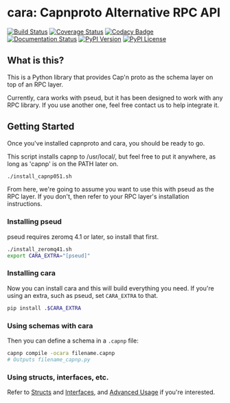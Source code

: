 # cara: Capnproto Alternative RPC API

[![Build Status](https://img.shields.io/travis/chainreactionmfg/cara/master.svg)](https://travis-ci.org/chainreactionmfg/cara)
[![Coverage Status](https://img.shields.io/coveralls/chainreactionmfg/cara/master.svg)](https://coveralls.io/r/chainreactionmfg/cara)
[![Codacy Badge](https://img.shields.io/codacy/3cc5a370c923435e92b9ce1a7dbbbafe.svg)](https://www.codacy.com/public/fahhem/cara)
[![Documentation Status](https://readthedocs.org/projects/cara/badge/?version=latest&style=plastic)](https://readthedocs.org/projects/cara/?badge=latest)
[![PyPI Version](https://img.shields.io/pypi/v/cara.svg)](https://pypi.python.org/pypi/cara)
[![PyPI License](https://img.shields.io/pypi/l/cara.svg)](https://pypi.python.org/pypi/cara)

## What is this?

This is a Python library that provides Cap'n proto as the schema layer on top
of an RPC layer.

Currently, cara works with pseud, but it has been designed to work with any RPC
library. If you use another one, feel free contact us to help integrate it.

## Getting Started

Once you've installed capnproto and cara, you should be ready to go.

This script installs capnp to /usr/local/, but feel free to put it anywhere, as
long as 'capnp' is on the PATH later on.

```bash
./install_capnp051.sh
```

From here, we're going to assume you want to use this with pseud as the RPC
layer. If you don't, then refer to your RPC layer's installation instructions.

### Installing pseud

pseud requires zeromq 4.1 or later, so install that first.

```bash
./install_zeromq41.sh
export CARA_EXTRA="[pseud]"
```

### Installing cara

Now you can install cara and this will build everything you need. If you're
using an extra, such as pseud, set `CARA_EXTRA` to that.

```bash
pip install .$CARA_EXTRA
```

### Using schemas with cara

Then you can define a schema in a `.capnp` file:

```bash
capnp compile -ocara filename.capnp
# Outputs filename_capnp.py
```

### Using structs, interfaces, etc.

Refer to [Structs](structs.md) and [Interfaces](interfaces.md), and
[Advanced Usage](advanced_usage.md) if you're interested.
